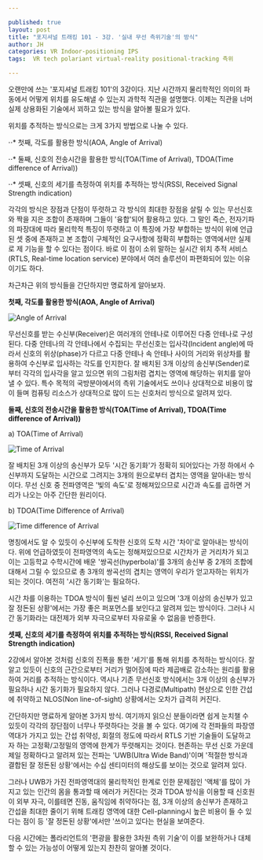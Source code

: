 ```yaml
---

published: true
layout: post
title: "포지셔널 트래킹 101 - 3강. '실내 무선 측위기술'의 방식"
author: JH
categories: VR Indoor-positioning IPS
tags:  VR tech polariant virtual-reality positional-tracking 측위

---
```


오랜만에 쓰는 '포지셔널 트래킹 101'의 3강이다. 지난 시간까지 물리학적인 의미의 파동에서 어떻게 위치를 유도해낼 수 있는지 과학적 직관을 설명했다. 이제는 직관을 너머 실제 상용화된 기술에서 꾀하고 있는 방식을 알아볼 필요가 있다.

위치를 추적하는 방식으로는 크게 3가지 방법으로 나눌 수 있다.

⋅⋅* 첫째, 각도를 활용한 방식(AOA, Angle of Arrival)

⋅⋅* 둘째, 신호의 전송시간을 활용한 방식(TOA(Time of Arrival), TDOA(Time difference of Arrival))

⋅⋅* 셋째, 신호의 세기를 측정하여 위치를 추적하는 방식(RSSI, Received Signal Strength indication)

각각의 방식은 장점과 단점이 뚜렷하고 각 방식의 최대한 장점을 살릴 수 있는 무선신호와 짝을 지은 조합이 존재하며 그들이 '융합'되어 활용하고 있다. 그 말인 즉슨, 전자기파의 파장대에 따라 물리학적 특징이 뚜렷하고 이 특징에 가장 부합하는 방식이 위에 언급된 셋 중에 존재하고 본 조합이 구체적인 요구사항에 정확히 부합하는 영역에서만 실제로 제 기능을 할 수 있다는 점이다. 바로 이 점이 소위 말하는 실시간 위치 추적 서비스(RTLS, Real-time location service) 분야에서 여러 솔루션이 파편화되어 있는 이유이기도 하다.

차근차근 위의 방식들을 간단하지만 명료하게 알아보자.

**첫째, 각도를 활용한 방식(AOA, Angle of Arrival)**

![Angle of Arrival](https://www.researchgate.net/publication/258390460/figure/fig9/AS:328441036591115@1455317854047/Angle-of-arrival-positioning-method.png)

무선신호를 받는 수신부(Receiver)은 여러개의 안테나로 이루어진 다중 안테나로 구성된다. 다중 안테나의 각 안테나에서 수집되는 무선신호는 입사각(Incident angle)에 따라서 신호의 위상(phase)가 다르고 다중 안테나 속 안테나 사이의 거리와 위상차를 활용하여 수신부로 입사하는 각도를 인지한다. 잘 배치된 3개 이상의 송신부(Sender)로부터 각각의 입사각을 알고 있으면 위의 그림처럼 겹치는 영역에 해당하는 위치를 알아낼 수 있다. 특수 목적의 국방분야에서의 측위 기술에서도 쓰이나 상대적으로 비용이 많이 들며 컴퓨팅 리소스가 상대적으로 많이 드는 신호처리 방식으로 알려져 있다.

**둘째, 신호의 전송시간을 활용한 방식(TOA(Time of Arrival), TDOA(Time difference of Arrival))**

a) TOA(Time of Arrival)

![Time of Arrival](https://www.cisco.com/c/dam/en/us/td/i/100001-200000/190001-200000/190001-191000/190536.ps/_jcr_content/renditions/190536.jpg)

잘 배치된 3개 이상의 송신부가 모두 '시간 동기화'가 정확히 되어있다는 가정 하에서 수신부까지 도달하는 시간으로 그려지는 3개의 원으로부터 겹치는 영역을 알아내는 방식이다. 무선 신호 중 전파영역은 '빛의 속도'로 정해져있으므로 시간과 속도를 곱하면 거리가 나오는 아주 간단한 원리이다.

b) TDOA(Time Difference of Arrival)

![Time difference of Arrival](https://cdn.rohde-schwarz.com/pws/general/pictures/ESMD_1.png)

명칭에서도 알 수 있듯이 수신부에 도착한 신호의 도착 시간 '차이'로 알아내는 방식이다. 위에 언급하였듯이 전파영역의 속도는 정해져있으므로 시간차가 곧 거리차가 되고 이는 고등학교 수학시간에 배운 '쌍곡선(hyperbola)'를 3개의 송신부 중 2개의 조합에 대해서 그릴 수 있으므로 총 3개의 쌍곡선의 겹치는 영역이 우리가 얻고자하는 위치가 되는 것이다. 여전히 '시간 동기화'는 필요하다.

시간 차를 이용하는 TDOA 방식이 훨씬 널리 쓰이고 있으며 '3개 이상의 송신부가 있고 잘 정돈된 상황'에서는 가장 좋은 퍼포먼스를 보인다고 알려져 있는 방식이다. 그러나 시간 동기화라는 대전제가 외부 자극으로부터 자유로울 수 없음을 반증한다.

**셋째, 신호의 세기를 측정하여 위치를 추적하는 방식(RSSI, Received Signal Strength indication)**

2강에서 알아본 것처럼 신호의 진폭을 통한 '세기'를 통해 위치를 추적하는 방식이다. 잘 알고 있듯이 신호의 근간으로부터 거리가 멀어짐에 따라 제곱배로 감소하는 원리를 활용하여 거리를 추적하는 방식이다. 역시나 기존 무선신호 방식에서는 3개 이상의 송신부가 필요하나 시간 동기화가 필요하지 않다. 그러나 다경로(Multipath) 현상으로 인한 간섭에 취약하고 NLOS(Non line-of-sight) 상황에서는 오차가 급격히 커진다.

간단하지만 명료하게 알아본 3가지 방식. 여기까지 읽으신 분들이라면 쉽게 눈치챌 수 있듯이 각각의 장단점이 너무나 뚜렷하다는 것을 볼 수 있다. 여기에 각 전파들의 파장영역대가 가지고 있는 간섭 취약성, 회절의 정도에 따라서 RTLS 기반 기술들이 도달하고자 하는 고정확/고정밀의 영역에 한계가 뚜렷해지는 것이다. 현존하는 무선 신호 가운데 제일 정확하다고 알려져 있는 전파는 'UWB(Ultra Wide Band)'이며 '적절한 방식과 결합된 잘 정돈된 상황'에서는 수십 센티미터의 해상도를 보이는 것으로 알려져 있다.

그러나 UWB가 가진 전파영역대의 물리학적인 한계로 인한 문제점인 '액체'를 많이 가지고 있는 인간의 몸을 통과할 때 에러가 커진다는 것과 TDOA 방식을 이용할 때 신호원이 외부 자극, 이를테면 진동, 움직임에 취약하다는 점, 3개 이상의 송신부가 존재하고 간섭을 최대한 줄이기 위해 트래킹 영역에 대한 Cell-planning시 높은 비용이 들 수 있다는 점이 등 '잘 정돈된 상황'에서만 '쓰이고 있다는 현실을 보여준다.

다음 시간에는 폴라리언트의 '편광을 활용한 3차원 측위 기술'이 이를 보완하거나 대체할 수 있는 가능성이 어떻게 있는지 찬찬히 알아볼 것이다.
